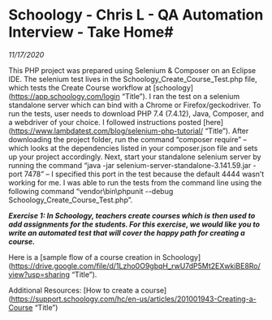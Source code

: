 # Schoology - Chris L - QA Automation Interview - Take Home#
*11/17/2020*

This PHP project was prepared using Selenium & Composer on an Eclipse IDE. The selenium test lives in the Schoology_Create_Course_Test.php file, which tests the Create Course workflow at [schoology](https://app.schoology.com/login “Title”). I ran the test on a selenium standalone server which can bind with a Chrome or Firefox/geckodriver. To run the tests, user needs to download PHP 7.4 (7.4.12), Java, Composer, and a webdriver of your choice.  I followed instructions posted [here](https://www.lambdatest.com/blog/selenium-php-tutorial/ “Title”).
After downloading the project folder, run the command “composer require” – which looks at the dependencies listed in your composer.json file and sets up your project accordingly.  Next, start your standalone selenium server by running the command “java -jar selenium-server-standalone-3.141.59.jar -port 7478” – I specified this port in the test because the default 4444 wasn’t working for me.  I was able to run the tests from the command line using the following command “vendor\bin\phpunit --debug Schoology_Create_Course_Test.php”.

***Exercise 1: In Schoology, teachers create courses which is then used to add assignments for the students. For this exercise, we would like you to write an automated test that will cover the happy path for creating a course.***

Here is a [sample flow of a course creation in Schoology](https://drive.google.com/file/d/1Lzho0O9gbqH_rwU7dP5Mt2EXwkiBE8Ro/view?usp=sharing “Title”).

Additional Resources: [How to create a course](https://support.schoology.com/hc/en-us/articles/201001943-Creating-a-Course “Title”)
